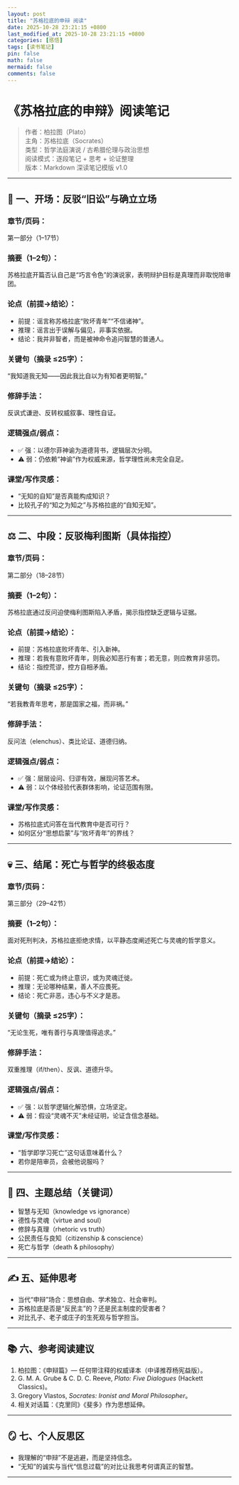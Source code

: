```yaml
---
layout: post
title: "苏格拉底的申辩 阅读"
date: 2025-10-28 23:21:15 +0800
last_modified_at: 2025-10-28 23:21:15 +0800
categories: [感悟]
tags: [读书笔记]
pin: false
math: false
mermaid: false
comments: false
---
```


# 《苏格拉底的申辩》阅读笔记
> 作者：柏拉图（Plato）  
> 主角：苏格拉底（Socrates）  
> 类型：哲学法庭演说 / 古希腊伦理与政治思想  
> 阅读模式：逐段笔记 + 思考 + 论证整理  
> 版本：Markdown 深读笔记模版 v1.0  

---

## 🧭 一、开场：反驳“旧讼”与确立立场
### 章节/页码：
第一部分（1–17节）

### 摘要（1–2句）：
苏格拉底开篇否认自己是“巧言令色”的演说家，表明辩护目标是真理而非取悦陪审团。

### 论点（前提→结论）：
- 前提：谣言称苏格拉底“败坏青年”“不信诸神”。
- 推理：谣言出于误解与偏见，非事实依据。
- 结论：我并非智者，而是被神命令追问智慧的普通人。

### 关键句（摘录 ≤25字）：
“我知道我无知——因此我比自以为有知者更明智。”

### 修辞手法：
反讽式谦逊、反转权威叙事、理性自证。

### 逻辑强点/弱点：
- ✅ 强：以德尔菲神谕为道德背书，逻辑层次分明。  
- ⚠️ 弱：仍依赖“神谕”作为权威来源，哲学理性尚未完全自足。

### 课堂/写作灵感：
- “无知的自知”是否真能构成知识？  
- 比较孔子的“知之为知之”与苏格拉底的“自知无知”。

---

## ⚖️ 二、中段：反驳梅利图斯（具体指控）
### 章节/页码：
第二部分（18–28节）

### 摘要（1–2句）：
苏格拉底通过反问迫使梅利图斯陷入矛盾，揭示指控缺乏逻辑与证据。

### 论点（前提→结论）：
- 前提：苏格拉底败坏青年、引入新神。
- 推理：若我有意败坏青年，则我必知恶行有害；若无意，则应教育非惩罚。
- 结论：指控荒谬，控方自相矛盾。

### 关键句（摘录 ≤25字）：
“若我教青年思考，那是国家之福，而非祸。”

### 修辞手法：
反问法（elenchus）、类比论证、道德归纳。

### 逻辑强点/弱点：
- ✅ 强：层层设问、归谬有效，展现问答艺术。  
- ⚠️ 弱：以个体经验代表群体影响，论证范围有限。

### 课堂/写作灵感：
- 苏格拉底式问答在当代教育中是否可行？  
- 如何区分“思想启蒙”与“败坏青年”的界线？

---

## 💀 三、结尾：死亡与哲学的终极态度
### 章节/页码：
第三部分（29–42节）

### 摘要（1–2句）：
面对死刑判决，苏格拉底拒绝求情，以平静态度阐述死亡与灵魂的哲学意义。

### 论点（前提→结论）：
- 前提：死亡或为终止意识，或为灵魂迁徙。  
- 推理：无论哪种结果，善人不应畏死。  
- 结论：死亡非恶，违心与不义才是恶。

### 关键句（摘录 ≤25字）：
“无论生死，唯有善行与真理值得追求。”

### 修辞手法：
双重推理（if/then）、反讽、道德升华。

### 逻辑强点/弱点：
- ✅ 强：以哲学逻辑化解恐惧，立场坚定。  
- ⚠️ 弱：假设“灵魂不灭”未经证明，论证含信念基础。

### 课堂/写作灵感：
- “哲学即学习死亡”这句话意味着什么？  
- 若你是陪审员，会被他说服吗？

---

## 🧩 四、主题总结（关键词）
- 智慧与无知（knowledge vs ignorance）  
- 德性与灵魂（virtue and soul）  
- 修辞与真理（rhetoric vs truth）  
- 公民责任与良知（citizenship & conscience）  
- 死亡与哲学（death & philosophy）

---

## ✍️ 五、延伸思考
- 当代“申辩”场合：思想自由、学术独立、社会审判。  
- 苏格拉底是否是“反民主”的？还是民主制度的受害者？  
- 对比孔子、老子或庄子的生死观与哲学担当。

---

## 📚 六、参考阅读建议
1. 柏拉图：《申辩篇》— 任何带注释的权威译本（中译推荐杨宪益版）。  
2. G. M. A. Grube & C. D. C. Reeve, *Plato: Five Dialogues* (Hackett Classics)。  
3. Gregory Vlastos, *Socrates: Ironist and Moral Philosopher*。  
4. 相关对话篇：《克里同》《斐多》作为思想延伸。

---

## 🪞 七、个人反思区

- 我理解的“申辩”不是逃避，而是坚持信念。  
- “无知”的诚实与当代“信息过载”的对比让我思考何谓真正的智慧。

---